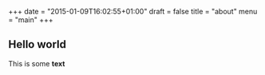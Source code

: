 +++
date = "2015-01-09T16:02:55+01:00"
draft = false
title = "about"
menu = "main"
+++
## Hello world

This is some __text__
